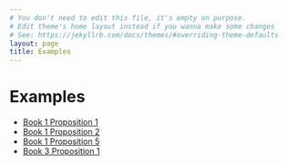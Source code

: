 ```yaml
---
# You don't need to edit this file, it's empty on purpose.
# Edit theme's home layout instead if you wanna make some changes
# See: https://jekyllrb.com/docs/themes/#overriding-theme-defaults
layout: page
title: Examples
---
```


# Examples
- [Book 1 Proposition 1](https://rawgit.com/YouClid/youclid/master/frontend/examples/postulate1/)
- [Book 1 Proposition 2](https://rawgit.com/YouClid/youclid/master/frontend/examples/postulate2/)
- [Book 1 Proposition 5](https://rawgit.com/YouClid/youclid/master/frontend/examples/book1-proposition5/)
- [Book 3 Proposition 1](https://rawgit.com/YouClid/youclid/master/frontend/examples/book3-postulate1/)
